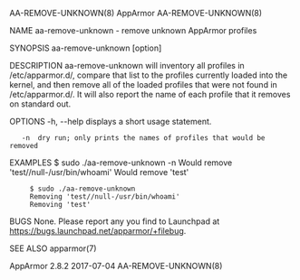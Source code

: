 AA-REMOVE-UNKNOWN(8)                                                                               AppArmor                                                                              AA-REMOVE-UNKNOWN(8)



NAME
       aa-remove-unknown - remove unknown AppArmor profiles

SYNOPSIS
       aa-remove-unknown [option]

DESCRIPTION
       aa-remove-unknown will inventory all profiles in /etc/apparmor.d/, compare that list to the profiles currently loaded into the kernel, and then remove all of the loaded profiles that were not found
       in /etc/apparmor.d/. It will also report the name of each profile that it removes on standard out.

OPTIONS
       -h, --help
           displays a short usage statement.

       -n  dry run; only prints the names of profiles that would be removed

EXAMPLES
         $ sudo ./aa-remove-unknown -n
         Would remove 'test//null-/usr/bin/whoami'
         Would remove 'test'

         $ sudo ./aa-remove-unknown
         Removing 'test//null-/usr/bin/whoami'
         Removing 'test'

BUGS
       None. Please report any you find to Launchpad at <https://bugs.launchpad.net/apparmor/+filebug>.

SEE ALSO
       apparmor(7)



AppArmor 2.8.2                                                                                    2017-07-04                                                                             AA-REMOVE-UNKNOWN(8)
